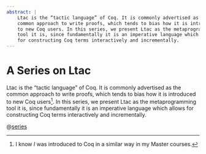 ```yaml
---
abstract: |
    Ltac is the “tactic language” of Coq. It is commonly advertised as the
    common approach to write proofs, which tends to bias how it is introduced
    to new Coq users. In this series, we present Ltac as the metaprogramming
    tool it is, since fundamentally it is an imperative language which allows
    for constructing Coq terms interactively and incrementally.
---
```


# A Series on Ltac

Ltac is the “tactic language” of Coq. It is commonly advertised as the common
approach to write proofs, which tends to bias how it is introduced to
new Coq users[^anecdote]. In this series, we present Ltac as the
metaprogramming tool it is, since fundamentally it is an imperative
language which allows for constructing Coq terms interactively and
incrementally.

[^anecdote]: I know *I* was introduced to Coq in a similar way in
    my Master courses.

@[series](Test)
